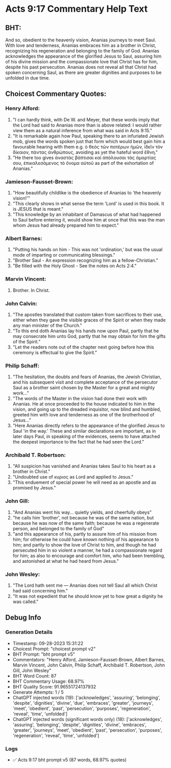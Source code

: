 # Acts 9:17 Commentary Help Text

## BHT:
And so, obedient to the heavenly vision, Ananias journeys to meet Saul. With love and tenderness, Ananias embraces him as a brother in Christ, recognizing his regeneration and belonging to the family of God. Ananias acknowledges the appearance of the glorified Jesus to Saul, assuring him of his divine mission and the compassionate love that Christ has for him, despite his past persecution. Ananias does not reveal all that Christ had spoken concerning Saul, as there are greater dignities and purposes to be unfolded in due time.

## Choicest Commentary Quotes:
### Henry Alford:
1. "I can hardly think, with De W. and Meyer, that these words imply that the Lord had said to Ananias more than is above related: I would rather view them as a natural inference from what was said in Acts 9:15."
2. "It is remarkable again how Paul, speaking there to an infuriated Jewish mob, gives the words spoken just that form which would best gain him a favourable hearing with them e.g. ὁ θεὸς τῶν πατέρων ἡμῶν, ἰδεῖν τὸν δίκαιον, πάντας ἀνθρώπους, avoiding as yet the hateful word ἔθνη."
3. "He there too gives ἀναστὰς βάπτισαι καὶ ἀπόλουσαι τὰς ἁμαρτίας σου, ἐπικαλεσάμενος τὸ ὄνομα αὐτοῦ as part of the exhortation of Ananias."

### Jamieson-Fausset-Brown:
1. "How beautifully childlike is the obedience of Ananias to 'the heavenly vision!'"
2. "This clearly shows in what sense the term 'Lord' is used in this book. It is JESUS that is meant."
3. "This knowledge by an inhabitant of Damascus of what had happened to Saul before entering it, would show him at once that this was the man whom Jesus had already prepared him to expect."

### Albert Barnes:
1. "Putting his hands on him - This was not 'ordination,' but was the usual mode of imparting or communicating blessings."
2. "Brother Saul - An expression recognizing him as a fellow-Christian."
3. "Be filled with the Holy Ghost - See the notes on Acts 2:4."

### Marvin Vincent:
1. Brother. In Christ.

### John Calvin:
1. "The apostles translated that custom taken from sacrifices to their use, either when they gave the visible graces of the Spirit or when they made any man minister of the Church."
2. "To this end doth Ananias lay his hands now upon Paul, partly that he may consecrate him unto God, partly that he may obtain for him the gifts of the Spirit."
3. "Let the readers note out of the chapter next going before how this ceremony is effectual to give the Spirit."

### Philip Schaff:
1. "The hesitation, the doubts and fears of Ananias, the Jewish Christian, and his subsequent visit and complete acceptance of the persecutor Saul as a brother saint chosen by the Master for a great and mighty work..."
2. "The words of the Master in the vision had done their work with Ananias. He at once proceeded to the house indicated to him in the vision, and going up to the dreaded inquisitor, now blind and humbled, greeted him with love and tenderness as one of the brotherhood of Jesus..."
3. "Here Ananias directly refers to the appearance of the glorified Jesus to Saul 'in the way.' These and similar declarations are important, as in later days Paul, in speaking of the evidences, seems to have attached the deepest importance to the fact that he had seen the Lord."

### Archibald T. Robertson:
1. "All suspicion has vanished and Ananias takes Saul to his heart as a brother in Christ."
2. "Undoubted use of κυριος as Lord and applied to Jesus."
3. "This enduement of special power he will need as an apostle and as promised by Jesus."

### John Gill:
1. "And Ananias went his way... quietly yields, and cheerfully obeys" 
2. "he calls him 'brother', not because he was of the same nation, but because he was now of the same faith; because he was a regenerate person, and belonged to the family of God"
3. "and this appearance of his, partly to assure him of his mission from him; for otherwise he could have known nothing of his appearance to him; and partly to show the love of Christ to him, and though he had persecuted him in so violent a manner, he had a compassionate regard for him; as also to encourage and comfort him, who had been trembling, and astonished at what he had heard from Jesus."

### John Wesley:
1. "The Lord hath sent me — Ananias does not tell Saul all which Christ had said concerning him."
2. "It was not expedient that he should know yet to how great a dignity he was called."


## Debug Info
### Generation Details
- Timestamp: 09-28-2023 15:31:22
- Choicest Prompt: "choicest prompt v2"
- BHT Prompt: "bht prompt v5"
- Commentators: "Henry Alford, Jamieson-Fausset-Brown, Albert Barnes, Marvin Vincent, John Calvin, Philip Schaff, Archibald T. Robertson, John Gill, John Wesley"
- BHT Word Count: 87
- BHT Commentary Usage: 68.97%
- BHT Quality Score: 91.96551724137932
- Generate Attempts: 1 / 5
- ChatGPT injected words (19):
	['acknowledges', 'assuring', 'belonging', 'despite', 'dignities', 'divine', 'due', 'embraces', 'greater', 'journeys', 'meet', 'obedient', 'past', 'persecution', 'purposes', 'regeneration', 'reveal', 'time', 'unfolded']
- ChatGPT injected words (significant words only) (18):
	['acknowledges', 'assuring', 'belonging', 'despite', 'dignities', 'divine', 'embraces', 'greater', 'journeys', 'meet', 'obedient', 'past', 'persecution', 'purposes', 'regeneration', 'reveal', 'time', 'unfolded']

### Logs
- ✅ Acts 9:17 bht prompt v5 (87 words, 68.97% quotes)
